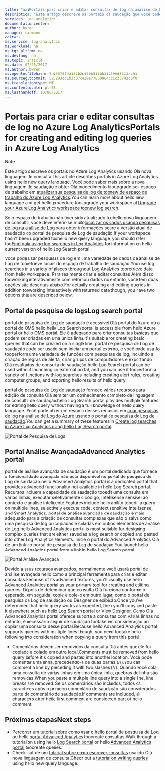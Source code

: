 ```yaml
---
title: "aaaPortals para criar e editar consultas de log na análise de Log do Azure | Microsoft Docs"
description: "Este artigo descreve os portais de saudação que você pode usar no Azure Log Analytics toocreate e editar pesquisas de log."
services: log-analytics
documentationcenter: 
author: bwren
manager: carmonm
editor: 
ms.service: log-analytics
ms.workload: na
ms.tgt_pltfrm: na
ms.devlang: na
ms.topic: article
ms.date: 07/25/2017
ms.author: bwren
ms.openlocfilehash: 7a2657574a132b2c4298511bb31259e68113ac91
ms.sourcegitcommit: 523283cc1b3c37c428e77850964dc1c33742c5f0
ms.translationtype: MT
ms.contentlocale: pt-BR
ms.lasthandoff: 10/06/2017
---
```

# <a name="portals-for-creating-and-editing-log-queries-in-azure-log-analytics"></a><span data-ttu-id="f062c-103">Portais para criar e editar consultas de log no Azure Log Analytics</span><span class="sxs-lookup"><span data-stu-id="f062c-103">Portals for creating and editing log queries in Azure Log Analytics</span></span>

> [!NOTE]
> <span data-ttu-id="f062c-104">Este artigo descreve os portais no Azure Log Analytics usando Olá nova linguagem de consulta.</span><span class="sxs-lookup"><span data-stu-id="f062c-104">This article describes portals in Azure Log Analytics using hello new query language.</span></span>  <span data-ttu-id="f062c-105">Você pode saber mais sobre a nova linguagem de saudação e obter Olá procedimento tooupgrade seu espaço de trabalho em [atualizar sua pesquisa de log de toonew de espaço de trabalho do Azure Log Analytics](log-analytics-log-search-upgrade.md).</span><span class="sxs-lookup"><span data-stu-id="f062c-105">You can learn more about hello new language and get hello procedure tooupgrade your workspace at [Upgrade your Azure Log Analytics workspace toonew log search](log-analytics-log-search-upgrade.md).</span></span>  
>
> <span data-ttu-id="f062c-106">Se o espaço de trabalho não tiver sido atualizado toohello nova linguagem de consulta, você deve referir-se muito[localizar os dados usando pesquisas de log na análise de Log](log-analytics-log-searches.md) para obter informações sobre a versão atual de saudação do portal de pesquisa de Log de saudação.</span><span class="sxs-lookup"><span data-stu-id="f062c-106">If your workspace hasn't been upgraded toohello new query language, you should refer too[Find data using log searches in Log Analytics](log-analytics-log-searches.md) for information on hello current version of hello Log Search portal.</span></span>

<span data-ttu-id="f062c-107">Você pode usar pesquisas de log em uma variedade de dados de análise de Log de tooretrieve locais do espaço de trabalho de saudação.</span><span class="sxs-lookup"><span data-stu-id="f062c-107">You use log searches in a variety of places throughout Log Analytics tooretrieve data from hello workspace.</span></span>  <span data-ttu-id="f062c-108">Para realmente criar e editar consultas Além disso tooworking interativamente com retornou dados no entanto, você tem duas opções são descritas abaixo.</span><span class="sxs-lookup"><span data-stu-id="f062c-108">For actually creating and editing queries in addition tooworking interactively with returned data though, you have two options that are described below.</span></span>  

## <a name="log-search-portal"></a><span data-ttu-id="f062c-109">Portal de pesquisa de logs</span><span class="sxs-lookup"><span data-stu-id="f062c-109">Log search portal</span></span>
<span data-ttu-id="f062c-110">portal de pesquisa de Log de saudação é acessível Olá portal do Azure ou o portal do OMS hello.</span><span class="sxs-lookup"><span data-stu-id="f062c-110">hello Log Search portal is accessible from hello Azure portal or hello OMS portal.</span></span>  <span data-ttu-id="f062c-111">Ele é adequado para criar consultas básicas que podem ser criadas em uma única linha.</span><span class="sxs-lookup"><span data-stu-id="f062c-111">It's suitable for creating basic queries that can be created on a single line.</span></span>  <span data-ttu-id="f062c-112">portal de pesquisa de Log de saudação pode ser usado sem iniciar um portal externo, e você pode usá-lo tooperform uma variedade de funções com pesquisas de log, incluindo a criação de regras de alerta, criar grupos de computadores e exportando Olá resultados de consulta de saudação.</span><span class="sxs-lookup"><span data-stu-id="f062c-112">hello Log Search portal can be used without launching an external portal, and you can use it tooperform a variety of functions with log searches including creating alert rules, creating computer groups, and exporting hello results of hello query.</span></span>  

<span data-ttu-id="f062c-113">portal de pesquisa de Log de saudação fornece vários recursos para edição de consulta Olá sem ter um conhecimento completo da linguagem de consulta de saudação.</span><span class="sxs-lookup"><span data-stu-id="f062c-113">hello Log Search portal provides multiple features for editing hello query without having a full knowledge of hello query language.</span></span>  <span data-ttu-id="f062c-114">Você pode obter um resumo desses recursos em [criar pesquisas de log na análise de Log do Azure usando o portal de pesquisa de Log de saudação](log-analytics-log-search-log-search-portal.md).</span><span class="sxs-lookup"><span data-stu-id="f062c-114">You can get a summary of these features in [Create log searches in Azure Log Analytics using hello Log Search portal](log-analytics-log-search-log-search-portal.md).</span></span>


![Portal de Pesquisa de Logs](media/log-analytics-log-search-portals/log-search-portal.png)

## <a name="advanced-analytics-portal"></a><span data-ttu-id="f062c-116">Portal Análise Avançada</span><span class="sxs-lookup"><span data-stu-id="f062c-116">Advanced Analytics portal</span></span>
<span data-ttu-id="f062c-117">portal de análise avançada de saudação é um portal dedicado que fornece a funcionalidade avançada não está disponível no portal de pesquisa de Log de saudação.</span><span class="sxs-lookup"><span data-stu-id="f062c-117">hello Advanced Analytics portal is a dedicated portal that provides advanced functionality not available in hello Log Search portal.</span></span>  <span data-ttu-id="f062c-118">Recursos incluem a capacidade de saudação tooedit uma consulta em várias linhas, executar seletivamente o código, Intellisense sensível ao contexto e análise inteligente.</span><span class="sxs-lookup"><span data-stu-id="f062c-118">Features include hello ability tooedit a query on multiple lines, selectively execute code, context sensitive Intellisense, and Smart Analytics.</span></span>  <span data-ttu-id="f062c-119">portal de análise avançada de saudação é mais adequado para a criação de consultas complexas que são o salva como uma pesquisa de log ou copiadas e coladas em outros elementos de análise de Log.</span><span class="sxs-lookup"><span data-stu-id="f062c-119">hello Advanced Analytics portal is most suitable for designing complex queries that are either saved as a log search or copied and pasted into other Log Analytics elements.</span></span>  <span data-ttu-id="f062c-120">Inicie o portal do Advanced Analytics Olá de um link no portal de pesquisa de Log de saudação.</span><span class="sxs-lookup"><span data-stu-id="f062c-120">You launch hello Advanced Analytics portal from a link in hello Log Search portal.</span></span>

![Portal Análise Avançada](media/log-analytics-log-search-portals/advanced-analytics-portal.png)


<span data-ttu-id="f062c-122">Devido a seus recursos avançados, normalmente você usará portal de análise avançada hello como a principal ferramenta para criar e editar consultas.</span><span class="sxs-lookup"><span data-stu-id="f062c-122">Because of its advanced features, you'll usually use hello Advanced Analytics portal as your primary tool for creating and editing queries.</span></span>  <span data-ttu-id="f062c-123">Depois de determinar que consulta Olá funciona conforme o esperado, em seguida, copie e cole-o em outro lugar, como o portal de pesquisa de Log de saudação ou Designer de exibição.</span><span class="sxs-lookup"><span data-stu-id="f062c-123">Once you've determined that hello query works as expected, then you'll copy and paste it elsewhere such as hello Log Search portal or View Designer.</span></span>  <span data-ttu-id="f062c-124">Como Olá Advanced Analytics portal oferece suporte a consultas com várias linhas no entanto, é necessário seguir de saudação tootake em consideração ao copiar uma consulta desse portal.</span><span class="sxs-lookup"><span data-stu-id="f062c-124">Because hello Advanced Analytics portal supports queries with multiple lines though, you need tootake hello following into consideration when copying a query from this portal.</span></span>

- <span data-ttu-id="f062c-125">Comentários devem ser removidos da consulta Olá antes que ele foi copiado e colado em outro local.</span><span class="sxs-lookup"><span data-stu-id="f062c-125">Comments must be removed from hello query before it's copied and pasted into another location.</span></span>  <span data-ttu-id="f062c-126">Você pode comentar uma linha, precedendo-a de duas barras (//).</span><span class="sxs-lookup"><span data-stu-id="f062c-126">You can comment a line by preceding it with two slashes (//).</span></span>  <span data-ttu-id="f062c-127">Quando você cola uma consulta de várias linhas em uma única linha, quebras de linha são removidas.</span><span class="sxs-lookup"><span data-stu-id="f062c-127">When you paste a multiple line query into a single line, line breaks are removed.</span></span>  <span data-ttu-id="f062c-128">Se os comentários são incluídos, todos os caracteres após o primeiro comentário de saudação são considerados parte do comentário de saudação.</span><span class="sxs-lookup"><span data-stu-id="f062c-128">If comments are included, all characters after hello first comment are considered part of hello comment.</span></span>


## <a name="next-steps"></a><span data-ttu-id="f062c-129">Próximas etapas</span><span class="sxs-lookup"><span data-stu-id="f062c-129">Next steps</span></span>

- <span data-ttu-id="f062c-130">Percorrer um tutorial sobre como usar o hello [portal de pesquisa de Log](log-analytics-log-search-log-search-portal.md) ou hello [portal Advanced Analytics](https://go.microsoft.com/fwlink/?linkid=856587) toocreate consultas.</span><span class="sxs-lookup"><span data-stu-id="f062c-130">Walk through a tutorial on using hello [Log Search portal](log-analytics-log-search-log-search-portal.md) or hello [Advanced Analytics portal](https://go.microsoft.com/fwlink/?linkid=856587) toocreate queries.</span></span>
- <span data-ttu-id="f062c-131">Check-out de um [tutorial sobre como escrever consultas](https://go.microsoft.com/fwlink/?linkid=856078) usando Olá nova linguagem de consulta.</span><span class="sxs-lookup"><span data-stu-id="f062c-131">Check out a [tutorial on writing queries](https://go.microsoft.com/fwlink/?linkid=856078) using hello new query language.</span></span>
